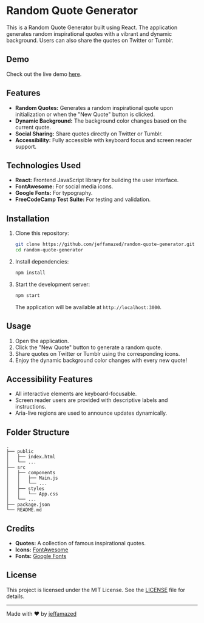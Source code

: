 # Random Quote Generator

This is a Random Quote Generator built using React. The application generates random inspirational quotes with a vibrant and dynamic background. Users can also share the quotes on Twitter or Tumblr.

## Demo

Check out the live demo [here](https://jeffamazed.github.io/random-quote-machine/).

## Features

- **Random Quotes:** Generates a random inspirational quote upon initialization or when the "New Quote" button is clicked.
- **Dynamic Background:** The background color changes based on the current quote.
- **Social Sharing:** Share quotes directly on Twitter or Tumblr.
- **Accessibility:** Fully accessible with keyboard focus and screen reader support.

## Technologies Used

- **React:** Frontend JavaScript library for building the user interface.
- **FontAwesome:** For social media icons.
- **Google Fonts:** For typography.
- **FreeCodeCamp Test Suite:** For testing and validation.

## Installation

1. Clone this repository:

   ```bash
   git clone https://github.com/jeffamazed/random-quote-generator.git
   cd random-quote-generator
   ```

2. Install dependencies:

   ```bash
   npm install
   ```

3. Start the development server:

   ```bash
   npm start
   ```

   The application will be available at `http://localhost:3000`.

## Usage

1. Open the application.
2. Click the "New Quote" button to generate a random quote.
3. Share quotes on Twitter or Tumblr using the corresponding icons.
4. Enjoy the dynamic background color changes with every new quote!

## Accessibility Features

- All interactive elements are keyboard-focusable.
- Screen reader users are provided with descriptive labels and instructions.
- Aria-live regions are used to announce updates dynamically.

## Folder Structure

```
.
├── public
│   ├── index.html
│   └── ...
├── src
│   ├── components
│   │   ├── Main.js
│   │   └── ...
│   ├── styles
│   │   └── App.css
│   └── ...
├── package.json
└── README.md
```

## Credits

- **Quotes:** A collection of famous inspirational quotes.
- **Icons:** [FontAwesome](https://fontawesome.com/)
- **Fonts:** [Google Fonts](https://fonts.google.com/)

## License

This project is licensed under the MIT License. See the [LICENSE](LICENSE) file for details.

---

Made with ❤️ by [jeffamazed](https://github.com/jeffamazed)
